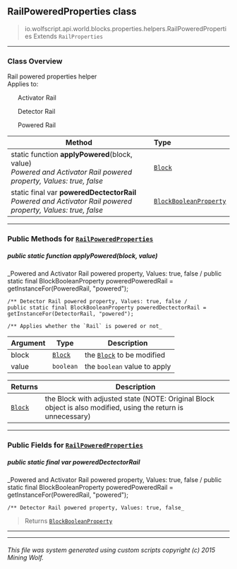 ## RailPoweredProperties __class__

>io.wolfscript.api.world.blocks.properties.helpers.RailPoweredProperties
>Extends `RailProperties`

---

### Class Overview

Rail powered properties helper<br/> Applies to:<br/> <ul>Activator Rail</ul> <ul>Detector Rail</ul> <ul>Powered Rail</ul>

Method | Type   
--- | :--- 
static function __applyPowered__(block, value) <br> _Powered and Activator Rail powered property, Values: true, false_ | [`Block`](..\..\Block.md)
static final var __poweredDectectorRail__ <br> _Powered and Activator Rail powered property, Values: true, false_ | [`BlockBooleanProperty`](..\BlockBooleanProperty.md)



---


### Public Methods for [`RailPoweredProperties`](RailPoweredProperties.md)

##### <a id='applypowered'></a>public static function __applyPowered__(block, value)

_Powered and Activator Rail powered property, Values: true, false /
    public static final BlockBooleanProperty poweredPoweredRail = getInstanceFor(PoweredRail, "powered");

    /** Detector Rail powered property, Values: true, false /
    public static final BlockBooleanProperty poweredDectectorRail = getInstanceFor(DetectorRail, "powered");

    /** Applies whether the `Rail` is powered or not_

Argument | Type | Description  
--- | --- | --- 
block | [`Block`](..\..\Block.md) | the [`Block`](..\..\Block.md) to be modified
value | `boolean` | the `boolean` value to apply

Returns | Description
--- | --- 
[`Block`](..\..\Block.md) | the Block with adjusted state (NOTE: Original Block object is also modified, using the return is unnecessary)


---

### Public Fields for [`RailPoweredProperties`](RailPoweredProperties.md)

##### <a id='powereddectectorrail'></a>public static final var __poweredDectectorRail__

_Powered and Activator Rail powered property, Values: true, false /
    public static final BlockBooleanProperty poweredPoweredRail = getInstanceFor(PoweredRail, "powered");

    /** Detector Rail powered property, Values: true, false_

>Returns
>  [`BlockBooleanProperty`](..\BlockBooleanProperty.md)

---
---


###### This file was system generated using custom scripts copyright (c) 2015 Mining Wolf.
	

